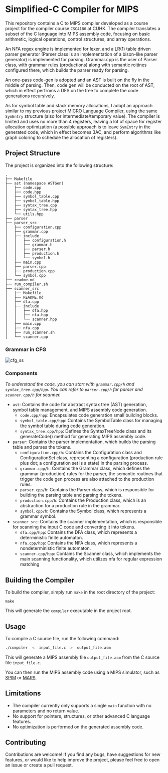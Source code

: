 # Simplified-C Compiler for MIPS

This repository contains a C to MIPS compiler developed as a course project for the compiler course `CSC4180` at CUHK. The compiler translates a subset of the C language into MIPS assembly code, focusing on basic arithmetic, logical operations, control structures, and array operations. 

An NFA regex engine is implemented for lexer, and a LR(1) table driven parser generator (Parser class is an implementation of a bison-like parser generator) is implemented for parsing. Grammar.cpp is the user of Parser class, with grammar rules (productions) along with semantic roitines configured there, which builds the parser ready for parsing. 

An one-pass code-gen is adopted and an AST is built on the fly in the middle of parsing. Then, code gen will be conducted on the root of AST,  which in effect perfroms a DFS on the tree to complete the code generations recursively. 

As for symbol table and stack memory allocations, I adopt an approach similar to my previous project [MICRO Language Compiler](https://github.com/philipzhux/micro-compiler), using the same `SymEntry` structure (also for intermediate/temporary value). The compiler is limited and uses no more than 4 registers, leaving a lot of space for register allocation optimization (a possible approach is to leave `SymEntry` in the generated code, which in effect becomes 3AC, and perform algorithms like graph coloring to schedule the allocation of registers).

## Project Structure

The project is organized into the following structure:

```
.
├── Makefile
├── ast (namespace ASTGen)
│   ├── code.cpp
│   ├── code.hpp
│   ├── symbol_table.cpp
│   ├── symbol_table.hpp
│   ├── syntax_tree.cpp
│   ├── syntax_tree.hpp
│   └── utils.hpp
├── parser
├── parser_src
│   ├── configuration.cpp
│   ├── grammar.cpp
│   ├── include
│   │   ├── configuration.h
│   │   ├── grammar.h
│   │   ├── parser.h
│   │   ├── production.h
│   │   └── symbol.h
│   ├── main.cpp
│   ├── parser.cpp
│   ├── production.cpp
│   └── symbol.cpp
├── readme.md
├── run_compiler.sh
├── scanner_src
│   ├── Makefile
│   ├── README.md
│   ├── dfa.cpp
│   ├── include
│   │   ├── dfa.hpp
│   │   ├── nfa.hpp
│   │   └── scanner.hpp
│   ├── main.cpp
│   ├── nfa.cpp
│   ├── run_scanner.sh
│   └── scanner.cpp
```
### Grammar in CFG
![cfg_ss](https://i.imgur.com/X03xgEx.png)

### Components

*To understand the code, you can start with `grammar.cpp/h` and `syntax_tree.cpp/hpp`. You can refer to `parser.cpp/h` for parser and `scanner.cpp/h` for scanner.*

- `ast`: Contains the code for abstract syntax tree (AST) generation, symbol table management, and MIPS assembly code generation.
  - `code.cpp/hpp`: Encapsulates code generation small building blocks.
  - `symbol_table.cpp/hpp`: Contains the SymbolTable class for managing the symbol table during code generation.
  - `syntax_tree.cpp/hpp`: Defines the SyntaxTreeNode class and its generateCode() method for generating MIPS assembly code.
- `parser`: Contains the parser implementation, which builds the parsing table and parses the tokens.
  - `configuration.cpp/h`: Contains the Configuration class and ConfigurationSet class, representing a configuration (production rule plus dot; a configuration set is a state) in the parsing process.
  - `grammar.cpp/h`: Contains the Grammar class, which defines the grammar (production) rules for the parser, the semantic routines that trigger the code gen process are also attached to the production rules.
  - `parser.cpp/h`: Contains the Parser class, which is responsible for building the parsing table and parsing the tokens.
  - `production.cpp/h`: Contains the Production class, which is an abstraction for a production rule in the grammar.
  - `symbol.cpp/h`: Contains the Symbol class, which represents a grammar symbol.
- `scanner_src`: Contains the scanner implementation, which is responsible for scanning the input C code and converting it into tokens.
  - `dfa.cpp/hpp`: Contains the DFA class, which represents a deterministic finite automaton.
  - `nfa.cpp/hpp`: Contains the NFA class, which represents a nondeterministic finite automaton.
  - `scanner.cpp/hpp`: Contains the Scanner class, which implements the main scanning functionality, which utilizes nfa for regular expression matching

## Building the Compiler

To build the compiler, simply run `make` in the root directory of the project:

```
make
```

This will generate the `compiler` executable in the project root.

## Usage

To compile a C source file, run the following command:

```bash
./compiler  <  input_file.c  >  output_file.asm
```

This will generate a MIPS assembly file `output_file.asm` from the C source file `input_file.c`.

You can then run the MIPS assembly code using a MIPS simulator, such as [SPIM](http://spimsimulator.sourceforge.net/) or [MARS](http://courses.missouristate.edu/kenvollmar/mars/).

## Limitations

- The compiler currently only supports a single `main` function with no parameters and no return value.
- No support for pointers, structures, or other advanced C language features.
- No optimization is performed on the generated assembly code.

## Contributing

Contributions are welcome! If you find any bugs, have suggestions for new features, or would like to help improve the project, please feel free to open an issue or create a pull request.
